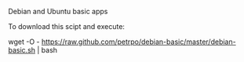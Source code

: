 Debian and Ubuntu basic apps

To download this scipt and execute:

wget -O - https://raw.github.com/petrpo/debian-basic/master/debian-basic.sh | bash 
